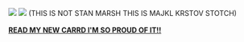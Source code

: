 ![](https://komarev.com/ghpvc/?username=stephenstotch&color=red)
![](https://files.catbox.moe/slcwom.jpeg)
(THIS IS NOT STAN MARSH THIS IS MAJKL KRSTOV STOTCH)
<br>
<br>
<b>[READ MY NEW CARRD I'M SO PROUD OF IT!!](https://stephen-stotch.carrd.co)</b>
